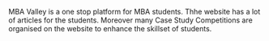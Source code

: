 MBA Valley is a one stop platform for MBA students. Thhe website has a lot of articles for the students. Moreover many Case Study Competitions are organised on the website to enhance the skillset of students.
